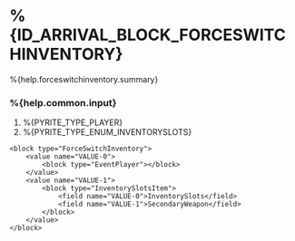 # %{ID_ARRIVAL_BLOCK_FORCESWITCHINVENTORY}

%{help.forceswitchinventory.summary}

### %{help.common.input}

1. %{PYRITE_TYPE_PLAYER}
2. %{PYRITE_TYPE_ENUM_INVENTORYSLOTS}

```
<block type="ForceSwitchInventory">
    <value name="VALUE-0">
        <block type="EventPlayer"></block>
    </value>
    <value name="VALUE-1">
        <block type="InventorySlotsItem">
            <field name="VALUE-0">InventorySlots</field>
            <field name="VALUE-1">SecondaryWeapon</field>
        </block>
    </value>
</block>
```